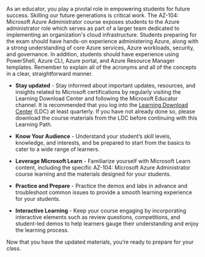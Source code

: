 


As an educator, you play a pivotal role in empowering students for future success. Skilling our future generations is critical work. The AZ-104: Microsoft Azure Administrator course exposes students to the Azure administrator role which serves as part of a larger team dedicated to implementing an organization's cloud infrastructure. Students preparing for the exam should have hands-on experience administering Azure, along with a strong understanding of core Azure services, Azure workloads, security, and governance. In addition, students should have experience using PowerShell, Azure CLI, Azure portal, and Azure Resource Manager templates. Remember to explain all of the acronyms and all of the concepts in a clear, straightforward manner.  

- **Stay updated** - Stay informed about important updates, resources, and insights related to Microsoft certifications by regularly visiting the Learning Download Center and following the Microsoft Educator channel. It is recommended that you log into the [Learning Download Center](https://aka.ms/ldc) (LDC) at least quarterly. If you have not already done so, please download the course materials from the LDC before continuing with this Learning Path.

- **Know Your Audience** - Understand your student’s skill levels, knowledge, and interests, and be prepared to start from the basics to cater to a wide range of learners.

- **Leverage Microsoft Learn** - Familiarize yourself with Microsoft Learn content, including the specific AZ-104: Microsoft Azure Administrator course learning and the materials designed for your students.

- **Practice and Prepare** - Practice the demos and labs in advance and troubleshoot common issues to provide a smooth learning experience for your students.

- **Interactive Learning** - Keep your course engaging by incorporating interactive elements such as review questions, competitions, and student-led demos to help learners gauge their understanding and enjoy the learning process.

Now that you have the updated materials, you’re ready to prepare for your class. 